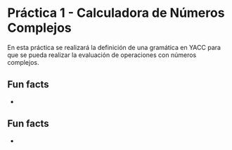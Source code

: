 # Práctica 1 - Calculadora de Números Complejos

En esta práctica se realizará la definición de una gramática en YACC para que
se pueda realizar la evaluación de operaciones con números complejos.

## Fun facts

-

## Fun facts

-
